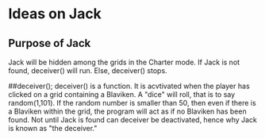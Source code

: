 # Ideas on Jack

## Purpose of Jack
Jack will be hidden among the grids in the Charter mode. If Jack is not found, deceiver() will run. Else, deceiver() stops.

##deceiver();
deceiver() is a function.  It is acvtivated when the player has clicked on a grid containing a Blaviken. A "dice" will roll, that is to say random(1,101). If the random number is smaller than 50, then even if there is a Blaviken within the grid, the program will act as if no Blaviken has been found. Not until Jack is found can deceiver be deactivated, hence why Jack is known as "the deceiver." 



